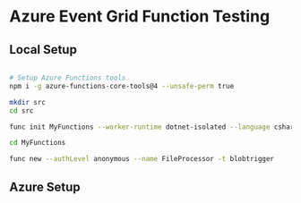 # Azure Event Grid Function Testing

## Local Setup

```bash

# Setup Azure Functions tools
npm i -g azure-functions-core-tools@4 --unsafe-perm true

mkdir src
cd src

func init MyFunctions --worker-runtime dotnet-isolated --language csharp --force --target-framework net8.0

cd MyFunctions

func new --authLevel anonymous --name FileProcessor -t blobtrigger

```

## Azure Setup

```bash




```




